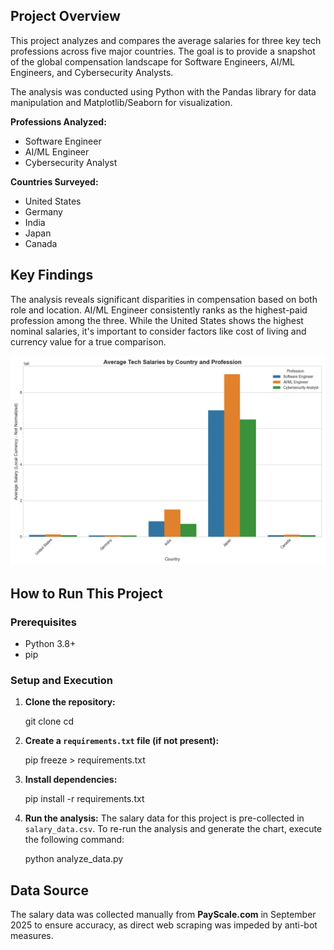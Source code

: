 
## Project Overview

This project analyzes and compares the average salaries for three key tech professions across five major countries. The goal is to provide a snapshot of the global compensation landscape for Software Engineers, AI/ML Engineers, and Cybersecurity Analysts.

The analysis was conducted using Python with the Pandas library for data manipulation and Matplotlib/Seaborn for visualization.

**Professions Analyzed:**
* Software Engineer
* AI/ML Engineer
* Cybersecurity Analyst

**Countries Surveyed:**
* United States
* Germany
* India
* Japan
* Canada

## Key Findings

The analysis reveals significant disparities in compensation based on both role and location. AI/ML Engineer consistently ranks as the highest-paid profession among the three. While the United States shows the highest nominal salaries, it's important to consider factors like cost of living and currency value for a true comparison.

![Salary Comparison Chart](salary_comparison_chart.png)

## How to Run This Project

### Prerequisites
* Python 3.8+
* pip

### Setup and Execution

1.  **Clone the repository:**

    git clone <your-repository-url>
    cd <repository-name>
    

2.  **Create a `requirements.txt` file (if not present):**
    
    pip freeze > requirements.txt


3.  **Install dependencies:**
   
    pip install -r requirements.txt


4.  **Run the analysis:**
    The salary data for this project is pre-collected in `salary_data.csv`. To re-run the analysis and generate the chart, execute the following command:

    python analyze_data.py


## Data Source

The salary data was collected manually from **PayScale.com** in September 2025 to ensure accuracy, as direct web scraping was impeded by anti-bot measures.